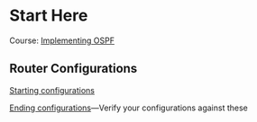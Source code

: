 # Start Here

Course: [Implementing OSPF](https://pluralsight.pxf.io/ORoqGQ)

## Router Configurations

[Starting configurations](before)

[Ending configurations](after)—Verify your configurations against these